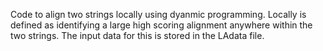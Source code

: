 Code to align two strings locally using dyanmic programming. 
Locally is defined as identifying a large high scoring alignment anywhere within the two strings. 
The input data for this is stored in the LAdata file.

